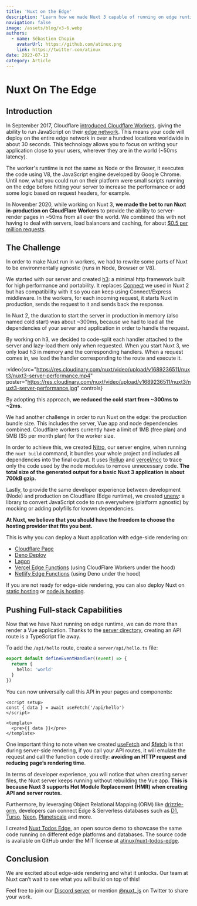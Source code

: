 ```yaml
---
title: 'Nuxt on the Edge'
description: "Learn how we made Nuxt 3 capable of running on edge runtime to run with server-side rendering close to your users."
navigation: false
image: /assets/blog/v3-6.webp
authors:
  - name: Sébastien Chopin
    avatarUrl: https://github.com/atinux.png
    link: https://twitter.com/atinux
date: 2023-07-13
category: Article
---
```


# Nuxt On The Edge

## Introduction

In September 2017, Cloudflare [introduced Cloudflare Workers](https://blog.cloudflare.com/introducing-cloudflare-workers/), giving the ability to run JavaScript on their [edge network](https://www.cloudflare.com/network/). This means your code will deploy on the entire edge network in over a hundred locations worldwide in about 30 seconds. This technology allows you to focus on writing your application close to your users, wherever they are in the world (~50ms latency).

The worker's runtime is not the same as Node or the Browser, it executes the code using V8, the JavaScript engine developed by Google Chrome. Until now, what you could run on their platform were small scripts running on the edge before hitting your server to increase the performance or add some logic based on request headers, for example.

In November 2020, while working on Nuxt 3, **we made the bet to run Nuxt in-production on CloudFlare Workers** to provide the ability to server-render pages in ~50ms from all over the world. We combined this with not having to deal with servers, load balancers and caching, for about [$0.5 per million requests](https://developers.cloudflare.com/workers/platform/pricing/).

## The Challenge

In order to make Nuxt run in workers, we had to rewrite some parts of Nuxt to be environmentally agnostic (runs in Node, Browser or V8).

We started with our server and created [h3](http://github.com/unjs/h3): a minimal http framework built for high performance and portability. It replaces [Connect](https://github.com/senchalabs/connect) we used in Nuxt 2 but has compatibility with it so you can keep using Connect/Express middleware. In the workers, for each incoming request, it starts Nuxt in production, sends the request to it and sends back the response.

In Nuxt 2, the duration to start the server in production in memory (also named cold start) was about ~300ms, because we had to load all the dependencies of your server and application in order to handle the request.

By working on h3, we decided to code-split each handler attached to the server and lazy-load them only when requested. When you start Nuxt 3, we only load h3 in memory and the corresponding handlers. When a request comes in, we load the handler corresponding to the route and execute it. 

:video{src="https://res.cloudinary.com/nuxt/video/upload/v1689236511/nuxt3/nuxt3-server-performance.mp4" poster="https://res.cloudinary.com/nuxt/video/upload/v1689236511/nuxt3/nuxt3-server-performance.jpg" controls}

By adopting this approach, **we reduced the cold start from ~300ms to ~2ms**.

We had another challenge in order to run Nuxt on the edge: the production bundle size. This includes the server, Vue app and node dependencies combined. Cloudflare workers currently have a limit of 1MB (free plan) and 5MB ($5 per month plan) for the worker size.

In order to achieve this, we created [Nitro](https://nitro.unjs.io/), our server engine, when running the `nuxt build` command, it bundles your whole project and includes all dependencies into the final output. It uses [Rollup](https://rollupjs.org/) and [vercel/ncc](https://github.com/vercel/ncc) to trace only the code used by the node modules to remove unnecessary code. **The total size of the generated output for a basic Nuxt 3 application is about 700kB gzip.**

Lastly, to provide the same developer experience between development (Node) and production on Cloudflare (Edge runtime), we created [unenv](https://github.com/unjs/unenv): a library to convert JavaScript code to run everywhere (platform agnostic) by mocking or adding polyfills for known dependencies. 

**At Nuxt, we believe that you should have the freedom to choose the hosting provider that fits you best.**

This is why you can deploy a Nuxt application with edge-side rendering on:
- [Cloudflare Page](https://nitro.unjs.io/deploy/providers/cloudflare#cloudflare-pages)
- [Deno Deploy](https://nitro.unjs.io/deploy/providers/deno)
- [Lagon](https://nitro.unjs.io/deploy/providers/lagon)
- [Vercel Edge Functions](https://nitro.unjs.io/deploy/providers/vercel#vercel-edge-functions) (using CloudFlare Workers under the hood)
- [Netlify Edge Functions](https://nitro.unjs.io/deploy/providers/netlify#netlify-edge-functions) (using Deno under the hood)

If you are not ready for edge-side rendering, you can also deploy Nuxt on [static hosting](/docs/getting-started/deployment#static-hosting) or [node.js hosting](/docs/getting-started/deployment#nodejs-server).

## Pushing Full-stack Capabilities

Now that we have Nuxt running on edge runtime, we can do more than render a Vue application. Thanks to the [server directory](/docs/guide/directory-structure/server), creating an API route is a TypeScript file away.

To add the `/api/hello` route, create a `server/api/hello.ts` file:

```ts [server/api/hello.ts]
export default defineEventHandler((event) => {
  return {
    hello: 'world'
  }
})
```

You can now universally call this API in your pages and components:


```vue [pages/index.vue]
<script setup>
const { data } = await useFetch('/api/hello')
</script>

<template>
  <pre>{{ data }}</pre>
</template>
```

One important thing to note when we created [useFetch](/docs/api/composables/use-fetch) and [$fetch](/docs/api/utils/dollarfetch) is that during server-side rendering, if you call your API routes, it will emulate the request and call the function code directly: **avoiding an HTTP request and reducing page’s rendering time**.

In terms of developer experience, you will notice that when creating server files, the Nuxt server keeps running without rebuilding the Vue app. **This is because Nuxt 3 supports Hot Module Replacement (HMR) when creating API and server routes.**

Furthermore, by leveraging Object Relational Mapping (ORM) like [drizzle-orm](https://orm.drizzle.team/), developers can connect Edge & Serverless databases such as [D1](https://developers.cloudflare.com/d1/), [Turso](https://turso.tech/), [Neon](https://neon.tech), [Planetscale](https://planetscale.com/) and more.

I created [Nuxt Todos Edge](https://nuxt-todos-edge.pages.dev/), an open source demo to showcase the same code running on different edge platforms and databases. The source code is available on GitHub under the MIT license at [atinux/nuxt-todos-edge](https://github.com/atinux/nuxt-todos-edge).

## Conclusion

We are excited about edge-side rendering and what it unlocks. Our team at Nuxt can’t wait to see what you will build on top of this!

Feel free to join our [Discord server](https://discord.com/invite/nuxt) or mention [@nuxt_js](https://twitter.com/nuxt_js) on Twitter to share your work.

